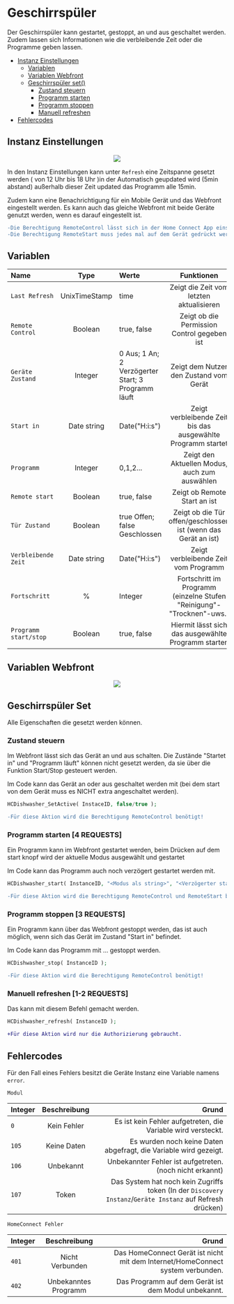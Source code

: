 # Geschirrspüler
Der Geschirrspüler kann gestartet, gestoppt, an und aus geschaltet werden. 
Zudem lassen sich Informationen wie die verbleibende Zeit oder die Programme geben lassen.

- [Instanz Einstellungen](#instanz-einstellungen)
  - [Variablen](#variablen)
  - [Variablen Webfront](#variablen-webfront)
  - [Geschirrspüler set()](#geschirrspler-set)
    - [Zustand steuern](#zustand-steuern)
    - [Programm starten](#programm-starten-4-requests)
    - [Programm stoppen](#programm-stoppen-3-requests)
    - [Manuell refreshen](#manuell-refreshen-1-2-requests)
- [Fehlercodes](#fehlercodes)

## Instanz Einstellungen

<p align="center">
  <img width="auto" height="auto" src="https://github.com/LegendDragon11/img/blob/main/InstanzGeschirrspüler%20new.png">
</p>


In den Instanz Einstellungen kann unter `Refresh` eine Zeitspanne gesetzt werden ( von 12 Uhr bis 18 Uhr )in der Automatisch geupdated wird (5min abstand) außerhalb dieser Zeit updated das Programm alle 15min.

Zudem kann eine Benachrichtigung für ein Mobile Gerät und das Webfront eingestellt werden. Es kann auch das gleiche Webfront mit beide Geräte genutzt werden, wenn es darauf eingestellt ist.
```diff
-Die Berechtigung RemoteControl lässt sich in der Home Connect App einstellen
-Die Berechtigung RemoteStart muss jedes mal auf dem Gerät gedrückt werden
```
## Variablen
Name | Type | Werte | Funktionen
:--- | :---: | :---  | :---:
`Last Refresh` | UnixTimeStamp | time | Zeigt die Zeit vom letzten aktualisieren
`Remote Control` | Boolean | true, false | Zeigt ob die Permission Control gegeben ist
`Geräte Zustand`| Integer | 0 Aus; 1 An; 2 Verzögerter Start; 3 Programm läuft | Zeigt dem Nutzer den Zustand vom Gerät
`Start in`| Date string | Date("H:i:s") | Zeigt verbleibende Zeit bis das ausgewählte Programm startet
`Programm` | Integer | 0,1,2... | Zeigt den Aktuellen Modus, auch zum auswählen
`Remote start`| Boolean | true, false | Zeigt ob Remote Start an ist
`Tür Zustand` | Boolean | true Offen; false Geschlossen | Zeigt ob die Tür offen/geschlossen ist (wenn das Gerät an ist)
`Verbleibende Zeit`| Date string | Date("H:i:s") | Zeigt verbleibende Zeit vom Programm
`Fortschritt` | % | Integer | Fortschritt im Programm (einzelne Stufen "Reinigung"-"Trocknen"-uws.)
`Programm start/stop`| Boolean | true, false | Hiermit lässt sich das ausgewählte Programm starten 

## Variablen Webfront

<p align="center">
  <img width="auto" height="auto" src="https://github.com/LegendDragon11/img/blob/main/Geschirrspüler%20im%20Webfront.png">
</p>

## Geschirrspüler Set
Alle Eigenschaften die gesetzt werden können.
### Zustand steuern
Im Webfront lässt sich das Gerät an und aus schalten. Die Zustände "Startet in" und "Programm läuft" können nicht gesetzt werden, da sie über die Funktion Start/Stop gesteuert werden.


Im Code kann das Gerät an oder aus geschaltet werden mit (bei dem start von dem Gerät muss es NICHT extra angeschaltet werden).
```php
HCDishwasher_SetActive( InstaceID, false/true );
```
```diff
-Für diese Aktion wird die Berechtigung RemoteControl benötigt!
```
### Programm starten [4 REQUESTS]
Ein Programm kann im Webfront gestartet werden, beim Drücken auf dem start knopf wird der aktuelle Modus ausgewählt und gestartet

Im Code kann das Programm auch noch verzögert gestartet werden mit.
```php
HCDishwasher_start( InstanceID, "<Modus als string>", "<Verzögerter start in sekunden>");
```
```diff
-Für diese Aktion wird die Berechtigung RemoteControl und RemoteStart benötigt!
```
### Programm stoppen [3 REQUESTS]
Ein Programm kann über das Webfront gestoppt werden, das ist auch möglich, wenn sich das Gerät im Zustand "Start in" befindet.

Im Code kann das Programm mit ... gestoppt werden.
```php
HCDishwasher_stop( InstanceID );
```
```diff
-Für diese Aktion wird die Berechtigung RemoteControl benötigt!
```
### Manuell refreshen [1-2 REQUESTS]
Das kann mit diesem Befehl gemacht werden.
```php
HCDishwasher_refresh( InstanceID );
```
```diff
+Für diese Aktion wird nur die Authorizierung gebraucht.
```

## Fehlercodes
Für den Fall eines Fehlers besitzt die Geräte Instanz eine Variable namens `error`.

```Modul```

Integer | Beschreibung | Grund
:--- | :---: | ---:
`0` | Kein Fehler | Es ist kein Fehler aufgetreten, die Variable wird versteckt.
`105` | Keine Daten | Es wurden noch keine Daten abgefragt, die Variable wird gezeigt.
`106` | Unbekannt | Unbekannter Fehler ist aufgetreten. (noch nicht erkannt)
`107` | Token | Das System hat noch kein Zugriffs token (In der `Discovery Instanz`/`Geräte Instanz` auf Refresh drücken)

```HomeConnect Fehler```

Integer | Beschreibung | Grund
:--- | :---: | ---:
`401` | Nicht Verbunden | Das HomeConnect Gerät ist nicht mit dem Internet/HomeConnect system verbunden.
`402` | Unbekanntes Programm | Das Programm auf dem Gerät ist dem Modul unbekannt. 
